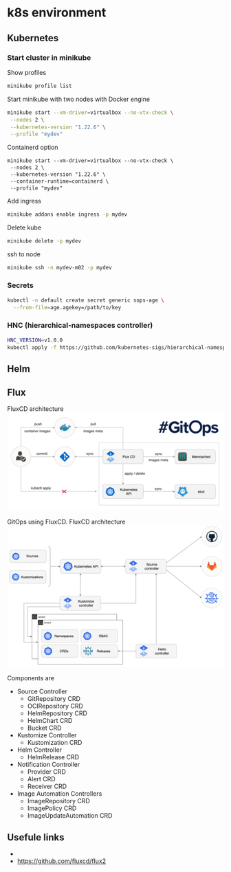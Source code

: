 # k8s environment

## Kubernetes

### Start cluster in minikube

Show profiles
```bash
minikube profile list
```

Start minikube with two nodes with Docker engine
```bash
minikube start --vm-driver=virtualbox --no-vtx-check \
 --nodes 2 \
 --kubernetes-version "1.22.6" \
 --profile "mydev"
```

Containerd option
```
minikube start --vm-driver=virtualbox --no-vtx-check \
 --nodes 2 \
 --kubernetes-version "1.22.6" \
 --container-runtime=containerd \
 --profile "mydev"
```

Add ingress
```bash
minikube addons enable ingress -p mydev
```

Delete kube
```bash
minikube delete -p mydev
```

ssh to node
```bash
minikube ssh -n mydev-m02 -p mydev
```

### Secrets

```bash
kubectl -n default create secret generic sops-age \
  --from-file=age.agekey=/path/to/key
```

### HNC (hierarchical-namespaces controller)

```bash
HNC_VERSION=v1.0.0
kubectl apply -f https://github.com/kubernetes-sigs/hierarchical-namespaces/releases/download/${HNC_VERSION}/default.yaml
```

## Helm


## Flux

FluxCD architecture
![image](.docs/flux-cd-diagram.png)


GitOps using FluxCD. FluxCD architecture
![image](.docs/gitops-toolkit.png)

Components are

* Source Controller
  * GitRepository CRD
  * OCIRepository CRD
  * HelmRepository CRD
  * HelmChart CRD
  * Bucket CRD
* Kustomize Controller
  * Kustomization CRD
* Helm Controller
  * HelmRelease CRD
* Notification Controller
  * Provider CRD
  * Alert CRD
  * Receiver CRD
* Image Automation Controllers
  * ImageRepository CRD
  * ImagePolicy CRD
  * ImageUpdateAutomation CRD


## Usefule links
* 
* https://github.com/fluxcd/flux2
